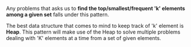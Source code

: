 Any problems that asks us to **find the top/smallest/frequent 'k' elements among a given set** falls under this pattern.

The best data structure that comes to mind to keep track of 'k' element is **Heap**.  This pattern will make use of the Heap to solve multiple problems dealing with 'K' elements at a time from a set of given elements.